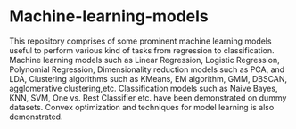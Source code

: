 # Machine-learning-models
This repository comprises of some prominent machine learning models useful to perform various kind of tasks from regression to classification.
Machine learning models such as Linear Regression, Logistic Regression, Polynomial Regression, Dimensionality reduction models such as PCA, and LDA, Clustering algorithms such as KMeans, EM algorithm, GMM, DBSCAN, agglomerative clustering,etc. Classification models such as Naive Bayes, KNN, SVM, One vs. Rest Classifier etc. have been demonstrated on dummy datasets. Convex optimization and techniques for model learning is also demonstrated. 
